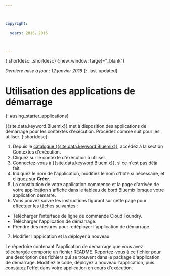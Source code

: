 ```yaml
---

 

copyright:

  years: 2015，2016

 

---
```


{:shortdesc: .shortdesc}
{:new_window: target="_blank"}

*Dernière mise à jour : 12 janvier 2016*
{: .last-updated}

# Utilisation des applications de démarrage
{: #using_starter_applications}

{{site.data.keyword.Bluemix}} met à disposition des applications de démarrage pour les contextes d'exécution.
Procédez comme suit pour
les utiliser.
{:shortdesc}

1. Depuis le [catalogue {{site.data.keyword.Bluemix}}](https://console.{DomainName}/catalog/), accédez à la section
Contextes d'exécution.
2. Cliquez sur le contexte d'exécution à utiliser.
3. Connectez-vous à {{site.data.keyword.Bluemix}}, si ce n'est pas déjà fait.
4. Indiquez le nom de l'application, modifiez le nom d'hôte si nécessaire, et cliquez sur **Créer**.
5. La constitution de votre application commence et la page d'arrivée de votre application s'affiche dans le tableau de bord Bluemix lorsque
votre application démarre.
6. Vous pouvez suivre les instructions figurant sur cette page pour effectuer les tâches suivantes :
  * Télécharger l'interface de ligne de commande Cloud Foundry.
  * Télécharger l'application de démarrage.
  * Prendre des mesures pour redéployer l'application de démarrage.
7. Modifier l'application et la déployer à nouveau.

Le répertoire contenant l'application de démarrage que vous avez téléchargée comporte un fichier README.  Reportez-vous à ce fichier pour une
description des fichiers qui se trouvent dans le package d'application de démarrage.  Modifiez le code, déployez à nouveau l'application, puis constatez
l'effet dans votre application en cours d'exécution.  
